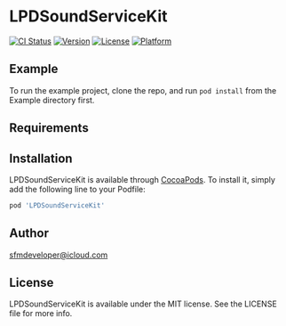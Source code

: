 # LPDSoundServiceKit

[![CI Status](http://img.shields.io/travis/sfmdeveloper@icloud.com/LPDSoundServiceKit.svg?style=flat)](https://travis-ci.org/sfmdeveloper@icloud.com/LPDSoundServiceKit)
[![Version](https://img.shields.io/cocoapods/v/LPDSoundServiceKit.svg?style=flat)](http://cocoapods.org/pods/LPDSoundServiceKit)
[![License](https://img.shields.io/cocoapods/l/LPDSoundServiceKit.svg?style=flat)](http://cocoapods.org/pods/LPDSoundServiceKit)
[![Platform](https://img.shields.io/cocoapods/p/LPDSoundServiceKit.svg?style=flat)](http://cocoapods.org/pods/LPDSoundServiceKit)

## Example

To run the example project, clone the repo, and run `pod install` from the Example directory first.

## Requirements

## Installation

LPDSoundServiceKit is available through [CocoaPods](http://cocoapods.org). To install
it, simply add the following line to your Podfile:

```ruby
pod 'LPDSoundServiceKit'
```

## Author

sfmdeveloper@icloud.com

## License

LPDSoundServiceKit is available under the MIT license. See the LICENSE file for more info.
